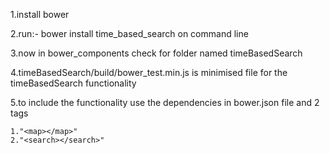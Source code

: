 1.install bower

2.run:- bower install time_based_search on command line

3.now in bower_components check for folder named timeBasedSearch

4.timeBasedSearch/build/bower_test.min.js is minimised file for the timeBasedSearch functionality

5.to include the functionality use the dependencies in bower.json file and 2 tags

	1."<map></map>"
	2."<search></search>"


